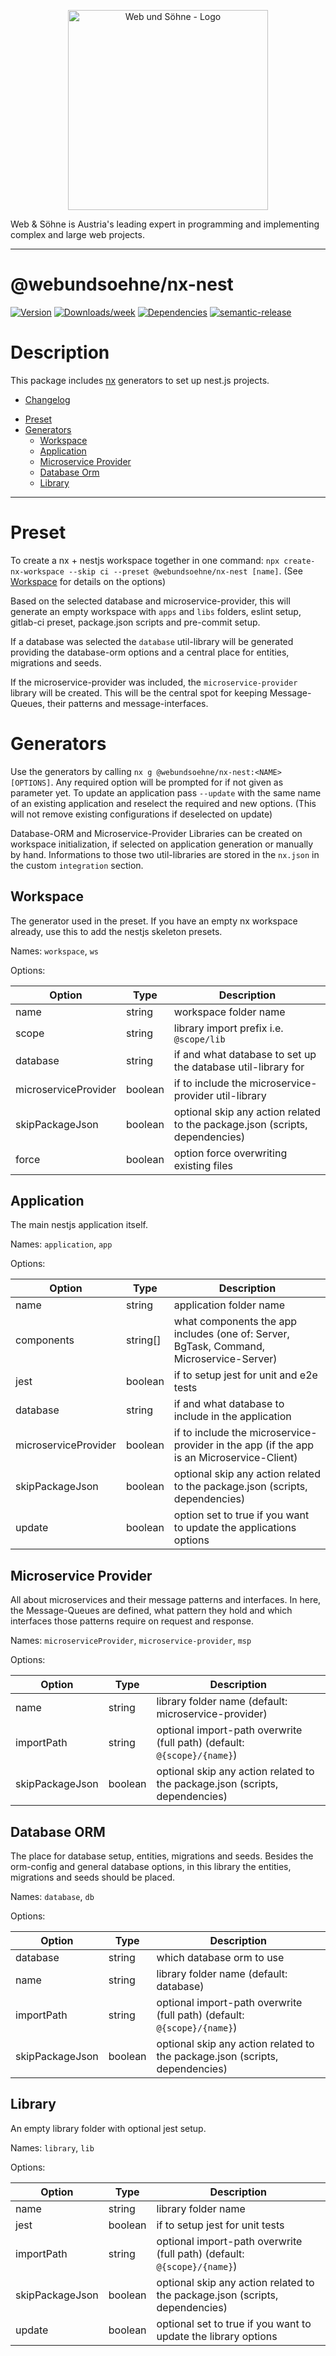 <p align="center">
  <a href="https://webundsoehne.com" target="blank">
    <img src="https://webundsoehne.com/wp-content/uploads/webundsoehne-logo.png" width="320" alt="Web und Söhne - Logo" />
  </a>
</p>
Web & Söhne is Austria's leading expert in programming and implementing complex and large web projects.

---

# @webundsoehne/nx-nest

[![Version](https://img.shields.io/npm/v/@webundsoehne/nx-nest.svg)](https://npmjs.org/package/@webundsoehne/nx-nest) [![Downloads/week](https://img.shields.io/npm/dw/@webundsoehne/nx-nest.svg)](https://npmjs.org/package/@webundsoehne/nx-nest) [![Dependencies](https://img.shields.io/librariesio/release/npm/@webundsoehne/nx-nest)](https://npmjs.org/package/@webundsoehne/nx-nest) [![semantic-release](https://img.shields.io/badge/%20%20%F0%9F%93%A6%F0%9F%9A%80-semantic--release-e10079.svg)](https://github.com/semantic-release/semantic-release)

# Description

This package includes [nx](https://github.com/nrwl/nx) generators to set up nest.js projects.

- [Changelog](./CHANGELOG.md)

<!-- toc -->

- [Preset](#preset)
- [Generators](#generators)
  - [Workspace](#workspace)
  - [Application](#application)
  - [Microservice Provider](#microservice-provider)
  - [Database Orm](#database-orm)
  - [Library](#library)

<!-- tocstop -->

---

# Preset

To create a nx + nestjs workspace together in one command: `npx create-nx-workspace --skip ci --preset @webundsoehne/nx-nest [name]`. (See [Workspace](#workspace) for details on the options)

Based on the selected database and microservice-provider, this will generate an empty workspace with `apps` and `libs` folders, eslint setup, gitlab-ci preset, package.json scripts and pre-commit setup.

If a database was selected the `database` util-library will be generated providing the database-orm options and a central place for entities, migrations and seeds.

If the microservice-provider was included, the `microservice-provider` library will be created. This will be the central spot for keeping Message-Queues, their patterns and message-interfaces.

# Generators

Use the generators by calling `nx g @webundsoehne/nx-nest:<NAME> [OPTIONS]`. Any required option will be prompted for if not given as parameter yet. To update an application pass `--update` with the same name of an existing application and reselect the required and new options. (This will not remove existing configurations if deselected on update)

Database-ORM and Microservice-Provider Libraries can be created on workspace initialization, if selected on application generation or manually by hand. Informations to those two util-libraries are stored in the `nx.json` in the custom `integration` section.

## Workspace

The generator used in the preset. If you have an empty nx workspace already, use this to add the nestjs skeleton presets.

Names: `workspace`, `ws`

Options:

| Option               | Type    | Description                                                                  |
| -------------------- | ------- | ---------------------------------------------------------------------------- |
| name                 | string  | workspace folder name                                                        |
| scope                | string  | library import prefix i.e. `@scope/lib`                                      |
| database             | string  | if and what database to set up the database util-library for                 |
| microserviceProvider | boolean | if to include the microservice-provider util-library                         |
| skipPackageJson      | boolean | optional skip any action related to the package.json (scripts, dependencies) |
| force                | boolean | option force overwriting existing files                                      |

## Application

The main nestjs application itself.

Names: `application`, `app`

Options:

| Option               | Type     | Description                                                                               |
| -------------------- | -------- | ----------------------------------------------------------------------------------------- |
| name                 | string   | application folder name                                                                   |
| components           | string[] | what components the app includes (one of: Server, BgTask, Command, Microservice-Server)   |
| jest                 | boolean  | if to setup jest for unit and e2e tests                                                   |
| database             | string   | if and what database to include in the application                                        |
| microserviceProvider | boolean  | if to include the microservice-provider in the app (if the app is an Microservice-Client) |
| skipPackageJson      | boolean  | optional skip any action related to the package.json (scripts, dependencies)              |
| update               | boolean  | option set to true if you want to update the applications options                         |

## Microservice Provider

All about microservices and their message patterns and interfaces. In here, the Message-Queues are defined, what pattern they hold and which interfaces those patterns require on request and response.

Names: `microserviceProvider`, `microservice-provider`, `msp`

Options:

| Option          | Type    | Description                                                                  |
| --------------- | ------- | ---------------------------------------------------------------------------- |
| name            | string  | library folder name (default: microservice-provider)                         |
| importPath      | string  | optional import-path overwrite (full path) (default: `@{scope}/{name}`)      |
| skipPackageJson | boolean | optional skip any action related to the package.json (scripts, dependencies) |

## Database ORM

The place for database setup, entities, migrations and seeds. Besides the orm-config and general database options, in this library the entities, migrations and seeds should be placed.

Names: `database`, `db`

Options:

| Option          | Type    | Description                                                                  |
| --------------- | ------- | ---------------------------------------------------------------------------- |
| database        | string  | which database orm to use                                                    |
| name            | string  | library folder name (default: database)                                      |
| importPath      | string  | optional import-path overwrite (full path) (default: `@{scope}/{name}`)      |
| skipPackageJson | boolean | optional skip any action related to the package.json (scripts, dependencies) |

## Library

An empty library folder with optional jest setup.

Names: `library`, `lib`

Options:

| Option          | Type    | Description                                                                  |
| --------------- | ------- | ---------------------------------------------------------------------------- |
| name            | string  | library folder name                                                          |
| jest            | boolean | if to setup jest for unit tests                                              |
| importPath      | string  | optional import-path overwrite (full path) (default: `@{scope}/{name}`)      |
| skipPackageJson | boolean | optional skip any action related to the package.json (scripts, dependencies) |
| update          | boolean | optional set to true if you want to update the library options               |
